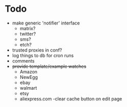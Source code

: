 # Todo
- make generic 'notifier' interface
    - matrix?
    - twitter?
    - sms?
    - etch?
- trusted proxies in conf?
- log things to db for cron runs 
- comments
- ~~provide template/example watches~~
    - Amazon
    - NewEgg
    - ebay
    - walmart
    - etsy
    - aliexpress.com
-clear cache button on edit page
